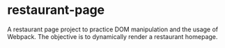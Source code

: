 # restaurant-page
A restaurant page project to practice DOM manipulation and the usage of Webpack. The objective is to dynamically render a restaurant homepage.
